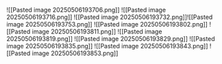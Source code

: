 ![[Pasted image 20250506193706.png]]
![[Pasted image 20250506193716.png]]
![[Pasted image 20250506193732.png]]![[Pasted image 20250506193753.png]]
![[Pasted image 20250506193802.png]]
![[Pasted image 20250506193811.png]]
![[Pasted image 20250506193819.png]]
![[Pasted image 20250506193829.png]]
![[Pasted image 20250506193835.png]]
![[Pasted image 20250506193843.png]]
![[Pasted image 20250506193853.png]]
